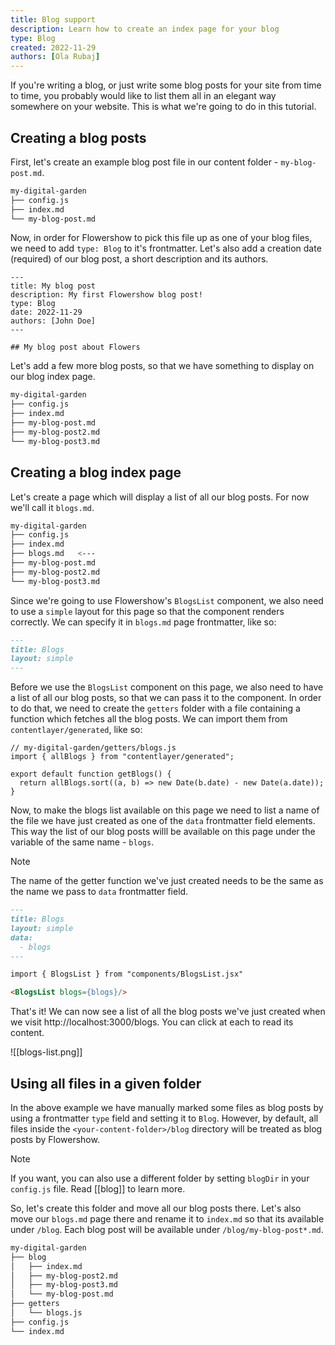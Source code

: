 ```yaml
---
title: Blog support
description: Learn how to create an index page for your blog
type: Blog
created: 2022-11-29
authors: [Ola Rubaj]
---
```


If you're writing a blog, or just write some blog posts for your site from time to time, you probably would like to list them all in an elegant way somewhere on your website. This is what we're going to do in this tutorial.

## Creating a blog posts

First, let's create an example blog post file in our content folder - `my-blog-post.md`.

```sh
my-digital-garden
├── config.js
├── index.md
└── my-blog-post.md
```

Now, in order for Flowershow to pick this file up as one of your blog files, we need to add `type: Blog` to it's frontmatter. Let's also add a creation date (required) of our blog post, a short description and its authors.

```
---
title: My blog post
description: My first Flowershow blog post!
type: Blog
date: 2022-11-29
authors: [John Doe]
---

## My blog post about Flowers
```

Let's add a few more blog posts, so that we have something to display on our blog index page.

```sh
my-digital-garden
├── config.js
├── index.md
├── my-blog-post.md
├── my-blog-post2.md
└── my-blog-post3.md
```

## Creating a blog index page

Let's create a page which will display a list of all our blog posts. For now we'll call it `blogs.md`.

```sh
my-digital-garden
├── config.js
├── index.md
├── blogs.md   <---
├── my-blog-post.md
├── my-blog-post2.md
└── my-blog-post3.md
```

Since we're going to use Flowershow's `BlogsList` component, we also need to use a `simple` layout for this page so that the component renders correctly. We can specify it in `blogs.md` page frontmatter, like so:

```md
---
title: Blogs
layout: simple
---
```

Before we use the `BlogsList` component on this page, we also need to have a list of all our blog posts, so that we can pass it to the component. In order to do that, we need to create the `getters` folder with a file containing a function which fetches all the blog posts. We can import them from `contentlayer/generated`, like so:

```
// my-digital-garden/getters/blogs.js
import { allBlogs } from "contentlayer/generated";

export default function getBlogs() {
  return allBlogs.sort((a, b) => new Date(b.date) - new Date(a.date));
}
```

Now, to make the blogs list available on this page we need to list a name of the file we have just created as one of the `data` frontmatter field elements. This way the list of our blog posts willl be available on this page under the variable of the same name - `blogs`.

> [!note]
> The name of the getter function we've just created needs to be the same as the name we pass to `data` frontmatter field.

```md
---
title: Blogs
layout: simple
data:
  - blogs
---

import { BlogsList } from "components/BlogsList.jsx"

<BlogsList blogs={blogs}/>
```

That's it! We can now see a list of all the blog posts we've just created when we visit http://localhost:3000/blogs. You can click at each to read its content.

![[blogs-list.png]]

## Using all files in a given folder

In the above example we have manually marked some files as blog posts by using a frontmatter `type` field and setting it to `Blog`. However, by default, all files inside the `<your-content-folder>/blog` directory will be treated as blog posts by Flowershow.

> [!note]
> If you want, you can also use a different folder by setting `blogDir` in your `config.js` file. Read [[blog]] to learn more.

So, let's create this folder and move all our blog posts there. Let's also move our `blogs.md` page there and rename it to `index.md` so that its available under `/blog`. Each blog post will be available under `/blog/my-blog-post*.md`.

```sh
my-digital-garden
├── blog
│   ├── index.md
│   ├── my-blog-post2.md
│   ├── my-blog-post3.md
│   └── my-blog-post.md
├── getters
│   └── blogs.js
├── config.js
└── index.md
```
